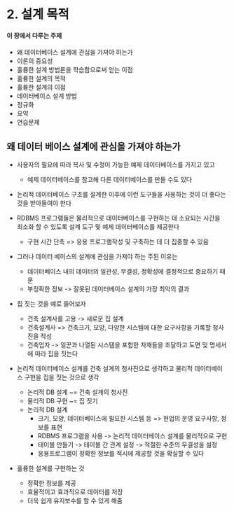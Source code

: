 # 2. 설계 목적

#### 이 장에서 다루는 주제

- 왜 데이터베이스 설계에 관심을 가져야 하는가
- 이론의 중요성
- 훌륭한 설계 방법론을 학습함으로써 얻는 이점
- 훌륭한 설계의 목적
- 훌륭한 설계의 이점
- 데이터베이스 설계 방법
- 정규화
- 요약
- 연습문제

## 왜 데이터 베이스 설계에 관심을 가져야 하는가

- 사용자의 필요에 따라 복사 및 수정이 가능한 예제 데이터베이스를 가지고 있고
  - 예제 데이터베이스를 참고해 다른 데이터베이스를 만들 수도 있다
- 논리적 데이터베이스 구조를 설계한 이후에 이런 도구들을 사용하는 것이 더 좋다는 것을 받아들여야 한다
- RDBMS 프로그램들은 물리적으로 데이터베이스를 구현하는 데 소요되는 시간을 최소화 할 수 있도록 설계 도구 및 예제 데이터베이스를 제공한다
  - 구현 시간 단축 => 응용 프로그램작성 및 구축하는 데 더 집중할 수 있음
- 그러나 데이터 베이스의 설계에 관심을 가져야 하는 주된 이유는

  - 데이터베이스 내의 데이터의 일관성, 무결성, 정확성에 결정적으로 중요하기 때문
  - 부정확한 정보 -> 잘못된 데이터베이스 설계의 가장 최악의 결과

- 집 짓는 것을 예로 들어보자

  - 건축 설계사를 고용 -> 새로운 집 설계
  - 건축설계사 => 건축크기, 모양, 다양한 시스템에 대한 요구사항을 기록할 청사진을 작성
  - 건축업자 -> 일꾼과 나열된 시스템을 포함한 자재들을 조달하고 도면 및 명세서에 따라 집을 짓는다

- 논리적 데이터베이스 설계를 건축 설계의 청사진으로 생각하고 물리적 데이터베이스 구현을 집을 짓는 것으로 생각
  - 논리적 DB 설계 ~= 건축 설계의 청사진
  - 물리적 DB 구현 ~= 집 짓기
  - 논리적 DB 설계
    - 크기, 모양, 데이터베이스에 필요한 시스템 등 => 현업의 운영 요구사항, 정보를 표현
    - RDBMS 프로그램을 사용 -> 논리적 데이터베이스 설계를 물리적으로 구현
    - 테이블 만들기 -> 테이블 간 관계 설정 -> 적절한 수준의 무결성을 설정
    - 응용프로그램이 정확한 정보를 적시에 제공할 것을 확실할 수 있다
- 훌륭한 설계를 구현하는 것
  - 정확한 정보를 제공
  - 효율적이고 효과적으로 데이터를 저장
  - 더욱 쉽게 유지보수를 할 수 있게 해줌
